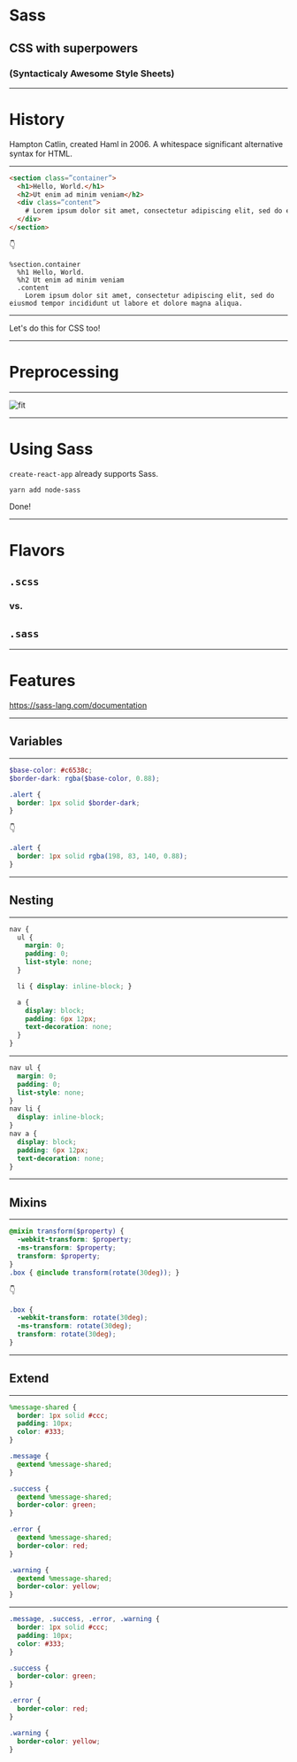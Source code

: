 # Sass

## CSS with superpowers

### (Syntacticaly Awesome Style Sheets)

---

# History

Hampton Catlin, created Haml in 2006. A whitespace significant alternative syntax for HTML. 

---

```html
<section class=”container”>
  <h1>Hello, World.</h1>
  <h2>Ut enim ad minim veniam</h2>
  <div class=”content”>
    # Lorem ipsum dolor sit amet, consectetur adipiscing elit, sed do eiusmod tempor incididunt ut labore et dolore magna aliqua. 
  </div>
</section>
```

👇

```haml
%section.container
  %h1 Hello, World.
  %h2 Ut enim ad minim veniam
  .content
    Lorem ipsum dolor sit amet, consectetur adipiscing elit, sed do eiusmod tempor incididunt ut labore et dolore magna aliqua.
```

---

Let's do this for CSS too!

---

# Preprocessing

---

![fit](https://archive.makzan.net/images/introducing-web-design/preprocessing.png)

---

# Using Sass

`create-react-app` already supports Sass.

    yarn add node-sass

Done!

---

# Flavors

## `.scss`

### vs.

## `.sass`

---

# Features

https://sass-lang.com/documentation

---

## Variables

---

```scss
$base-color: #c6538c;
$border-dark: rgba($base-color, 0.88);

.alert {
  border: 1px solid $border-dark;
}
```

👇

```css
.alert {
  border: 1px solid rgba(198, 83, 140, 0.88);
}
```

---

## Nesting

---

```scss
nav {
  ul {
    margin: 0;
    padding: 0;
    list-style: none;
  }

  li { display: inline-block; }

  a {
    display: block;
    padding: 6px 12px;
    text-decoration: none;
  }
}
```

---

```css
nav ul {
  margin: 0;
  padding: 0;
  list-style: none;
}
nav li {
  display: inline-block;
}
nav a {
  display: block;
  padding: 6px 12px;
  text-decoration: none;
}
```

---

## Mixins

---

```scss
@mixin transform($property) {
  -webkit-transform: $property;
  -ms-transform: $property;
  transform: $property;
}
.box { @include transform(rotate(30deg)); }
```

👇

```css
.box {
  -webkit-transform: rotate(30deg);
  -ms-transform: rotate(30deg);
  transform: rotate(30deg);
}

```

---

## Extend

---

```scss
%message-shared {
  border: 1px solid #ccc;
  padding: 10px;
  color: #333;
}

.message {
  @extend %message-shared;
}

.success {
  @extend %message-shared;
  border-color: green;
}

.error {
  @extend %message-shared;
  border-color: red;
}

.warning {
  @extend %message-shared;
  border-color: yellow;
}
```

---

```css
.message, .success, .error, .warning {
  border: 1px solid #ccc;
  padding: 10px;
  color: #333;
}

.success {
  border-color: green;
}

.error {
  border-color: red;
}

.warning {
  border-color: yellow;
}
```